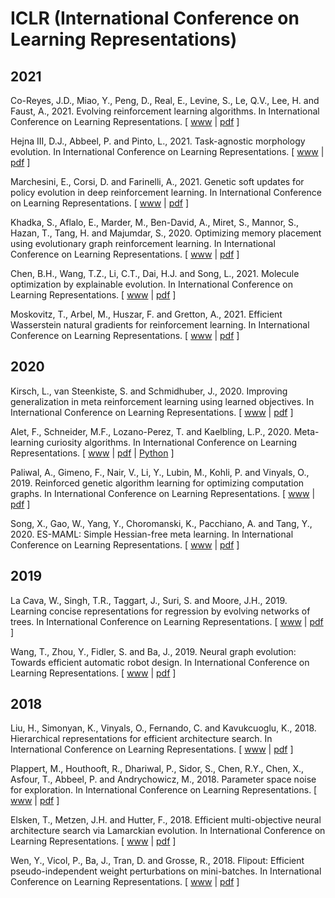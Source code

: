 # ICLR (International Conference on Learning Representations)

## 2021

Co-Reyes, J.D., Miao, Y., Peng, D., Real, E., Levine, S., Le, Q.V., Lee, H. and Faust, A., 2021. Evolving reinforcement learning algorithms. In International Conference on Learning Representations. [ [www](https://openreview.net/forum?id=0XXpJ4OtjW) | [pdf](https://openreview.net/pdf?id=0XXpJ4OtjW) ]

Hejna III, D.J., Abbeel, P. and Pinto, L., 2021. Task-agnostic morphology evolution. In International Conference on Learning Representations. [ [www](https://openreview.net/forum?id=CGQ6ENUMX6) | [pdf](https://openreview.net/pdf?id=CGQ6ENUMX6) ]

Marchesini, E., Corsi, D. and Farinelli, A., 2021. Genetic soft updates for policy evolution in deep reinforcement learning. In International Conference on Learning Representations. [ [www](https://openreview.net/forum?id=TGFO0DbD_pk) | [pdf](https://openreview.net/pdf?id=TGFO0DbD_pk) ]

Khadka, S., Aflalo, E., Marder, M., Ben-David, A., Miret, S., Mannor, S., Hazan, T., Tang, H. and Majumdar, S., 2020. Optimizing memory placement using evolutionary graph reinforcement learning. In International Conference on Learning Representations. [ [www](https://openreview.net/forum?id=-6vS_4Kfz0) | [pdf](https://openreview.net/pdf?id=-6vS_4Kfz0) ]

Chen, B.H., Wang, T.Z., Li, C.T., Dai, H.J. and Song, L., 2021. Molecule optimization by explainable evolution. In International Conference on Learning Representations. [ [www](https://openreview.net/forum?id=jHefDGsorp5) | [pdf](https://openreview.net/pdf?id=jHefDGsorp5) ]

Moskovitz, T., Arbel, M., Huszar, F. and Gretton, A., 2021. Efficient Wasserstein natural gradients for reinforcement learning. In International Conference on Learning Representations. [ [www](https://openreview.net/forum?id=OHgnfSrn2jv) | [pdf](https://openreview.net/pdf?id=OHgnfSrn2jv) ]

## 2020

Kirsch, L., van Steenkiste, S. and Schmidhuber, J., 2020. Improving generalization in meta reinforcement learning using learned objectives. In International Conference on Learning Representations. [ [www](https://openreview.net/forum?id=S1evHerYPr) | [pdf](https://openreview.net/pdf?id=S1evHerYPr) ]

Alet, F., Schneider, M.F., Lozano-Perez, T. and Kaelbling, L.P., 2020. Meta-learning curiosity algorithms. In International Conference on Learning Representations. [ [www](https://openreview.net/forum?id=BygdyxHFDS) | [pdf](https://openreview.net/pdf?id=BygdyxHFDS) | [Python](https://github.com/mfranzs/meta-learning-curiosity-algorithms) ]

Paliwal, A., Gimeno, F., Nair, V., Li, Y., Lubin, M., Kohli, P. and Vinyals, O., 2019. Reinforced genetic algorithm learning for optimizing computation graphs. In International Conference on Learning Representations. [ [www](https://openreview.net/forum?id=rkxDoJBYPB) | [pdf](https://openreview.net/pdf?id=rkxDoJBYPB) ]

Song, X., Gao, W., Yang, Y., Choromanski, K., Pacchiano, A. and Tang, Y., 2020. ES-MAML: Simple Hessian-free meta learning. In International Conference on Learning Representations. [ [www](https://openreview.net/forum?id=S1exA2NtDB) | [pdf](https://openreview.net/pdf?id=S1exA2NtDB) ]

## 2019

La Cava, W., Singh, T.R., Taggart, J., Suri, S. and Moore, J.H., 2019. Learning concise representations for regression by evolving networks of trees. In International Conference on Learning Representations. [ [www](https://openreview.net/forum?id=Hke-JhA9Y7) | [pdf](https://openreview.net/pdf?id=Hke-JhA9Y7) ]

Wang, T., Zhou, Y., Fidler, S. and Ba, J., 2019. Neural graph evolution: Towards efficient automatic robot design. In International Conference on Learning Representations. [ [www](https://openreview.net/forum?id=BkgWHnR5tm) | [pdf](https://openreview.net/pdf?id=BkgWHnR5tm) ]

## 2018

Liu, H., Simonyan, K., Vinyals, O., Fernando, C. and Kavukcuoglu, K., 2018. Hierarchical representations for efficient architecture search. In International Conference on Learning Representations. [ [www](https://openreview.net/forum?id=BJQRKzbA-) | [pdf](https://openreview.net/pdf?id=BJQRKzbA-) ]

Plappert, M., Houthooft, R., Dhariwal, P., Sidor, S., Chen, R.Y., Chen, X., Asfour, T., Abbeel, P. and Andrychowicz, M., 2018. Parameter space noise for exploration. In International Conference on Learning Representations. [ [www](https://openreview.net/forum?id=ByBAl2eAZ) | [pdf](https://openreview.net/pdf?id=ByBAl2eAZ) ]

Elsken, T., Metzen, J.H. and Hutter, F., 2018. Efficient multi-objective neural architecture search via Lamarckian evolution. In International Conference on Learning Representations. [ [www](https://openreview.net/forum?id=ByME42AqK7) | [pdf](https://openreview.net/pdf?id=ByME42AqK7) ]

Wen, Y., Vicol, P., Ba, J., Tran, D. and Grosse, R., 2018. Flipout: Efficient pseudo-independent weight perturbations on mini-batches. In International Conference on Learning Representations. [ [www](https://openreview.net/forum?id=rJNpifWAb) | [pdf](https://openreview.net/pdf?id=rJNpifWAb) ]
